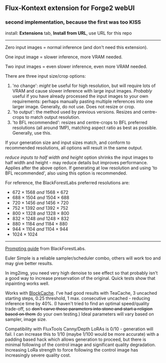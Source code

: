 ## Flux-Kontext extension for Forge2 webUI ##
### second implementation, because the first was too KISS ###

install:
**Extensions** tab, **Install from URL**, use URL for this repo

---

Zero input images = normal inference (and don't need this extension).

One input image = slower inference, more VRAM needed.

Two input images = even slower inference, even more VRAM needed.

There are three input size/crop options:
1. 'no change': *might* be useful for high resolution, but will require lots of VRAM and cause slower inference with large input images. *Probably* useful if you have already processed the input images to your own requirements: perhaps manually pasting multiple references into one larger image. Generally, do not use. Does not resize or crop.
2. 'to output': the method used by previous versions. Resizes and centre-crops to match output resolution.
3. 'to BFL recommended': resizes and centre-crops to BFL preferred resolutions (all around 1MP), matching aspect ratio as best as possible. Generally, use this.

If your generation size and input sizes match, and conform to recommended resolutions, all options will result in the same output.

*reduce inputs to half width and height* option shrinks the input images to half width and height - may reduce details but improves performance. Applies after the above option. If generating at low resolution and using 'to BFL recommended', also using this option is recommended.

For reference, the BlackForestLabs preferred resolutions are:
* 672 × 1568 *and* 1568 × 672
* 688 × 1504 *and* 1504 × 688
* 720 × 1456 *and* 1456 × 720
* 752 × 1392 *and* 1392 × 752
* 800 × 1328 *and* 1328 × 800
* 832 × 1248 *and* 1248 × 832
* 880 × 1184 *and* 1184 × 880
* 944 × 1104 *and* 1104 × 944
* 1024 × 1024


---
[Prompting guide](https://docs.bfl.ai/guides/prompting_guide_kontext_i2i) from BlackForestLabs.

Euler Simple is a reliable sampler/scheduler combo, others will work too and may give better results.

In img2img, you need very high denoise to see effect so that probably isn't a good way to increase preservation of the original. Quick tests show that inpainting works well.

Works with [BlockCache](https://github.com/DenOfEquity/sd-forge-blockcache). I've had good results with TeaCache, 3 uncached starting steps, 0.25 threshold, 1 max. consecutive uncached - reducing inference time by 40%. (I haven't tried to find an optimal speed/quality trade-off, so ~~don't carve those parameters into stone and start a religion based on them~~ do your own testing.) Ideal parameters will vary based on sampler, image size.

Compatibility with FluxTools Canny/Depth LoRAs is 0/10 - generation will fail. I can increase this to 1/10 (maybe 1/100 would be more accurate) with a padding based hack which allows generation to proceed, but there is minimal following of the control image and significant quality degradation. Increasing LoRa strength to force following the control image has increasingly severe quality cost.
